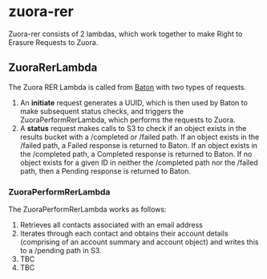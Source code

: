 # zuora-rer

Zuora-rer consists of 2 lambdas, which work together to make Right to Erasure Requests to Zuora.
 
## ZuoraRerLambda 
The Zuora RER Lambda is called from [Baton](https://github.com/guardian/baton) with two types of requests.
1. An **initiate** request generates a UUID, which is then used by Baton to make subsequent status checks, and triggers the ZuoraPerformRerLambda, which performs the requests to Zuora.
2. A **status** request makes calls to S3 to check if an object exists in the results bucket with a /completed or /failed path. If an object exists in the /failed path, a Failed response is returned to Baton. If an object exists in the /completed path, a Completed response is returned to Baton. If no object exists for a given ID in neither the /completed path nor the /failed path, then a Pending response is returned to Baton.

### ZuoraPerformRerLambda 
The ZuoraPerformRerLambda works as follows:
1. Retrieves all contacts associated with an email address
2. Iterates through each contact and obtains their account details (comprising of an account summary and account object) and writes this to a /pending path in S3.
3. TBC
4. TBC